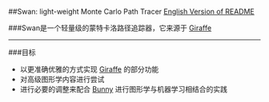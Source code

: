 ##Swan: light-weight Monte Carlo Path Tracer
[English Version of README](./README.en.md)

###Swan是一个轻量级的蒙特卡洛路径追踪器，它来源于 [Giraffe](https://www.github.com/UncP/Giraffe)

***

###目标
* 以更准确优雅的方式实现 [Giraffe](https://www.github.com/UncP/Giraffe) 的部分功能
* 对高级图形学内容进行尝试
* 进行必要的调整来配合 [Bunny](https://www.github.com/UncP/Bunny) 进行图形学与机器学习相结合的实践

